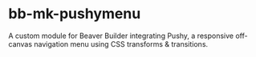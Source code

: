# bb-mk-pushymenu
A custom module for Beaver Builder integrating Pushy, a responsive off-canvas navigation menu using CSS transforms &amp; transitions.  
